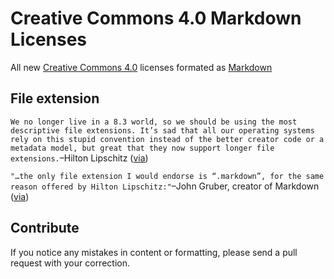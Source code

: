 # Creative Commons 4.0 Markdown Licenses

All new [Creative Commons 4.0](http://creativecommons.org/licenses/) licenses formated as [Markdown](http://daringfireball.net/projects/markdown/)

## File extension

```We no longer live in a 8.3 world, so we should be using the most descriptive file extensions. It’s sad that all our operating systems rely on this stupid convention instead of the better creator code or a metadata model, but great that they now support longer file extensions.```–Hilton Lipschitz ([via](http://hiltmon.com/blog/2012/03/07/the-markdown-file-extension/))

```"…the only file extension I would endorse is “.markdown”, for the same reason offered by Hilton Lipschitz:"```–John Gruber, creator of Markdown ([via](http://daringfireball.net/linked/2014/01/08/markdown-extension))

## Contribute

If you notice any mistakes in content or formatting, please send a pull request with your correction.